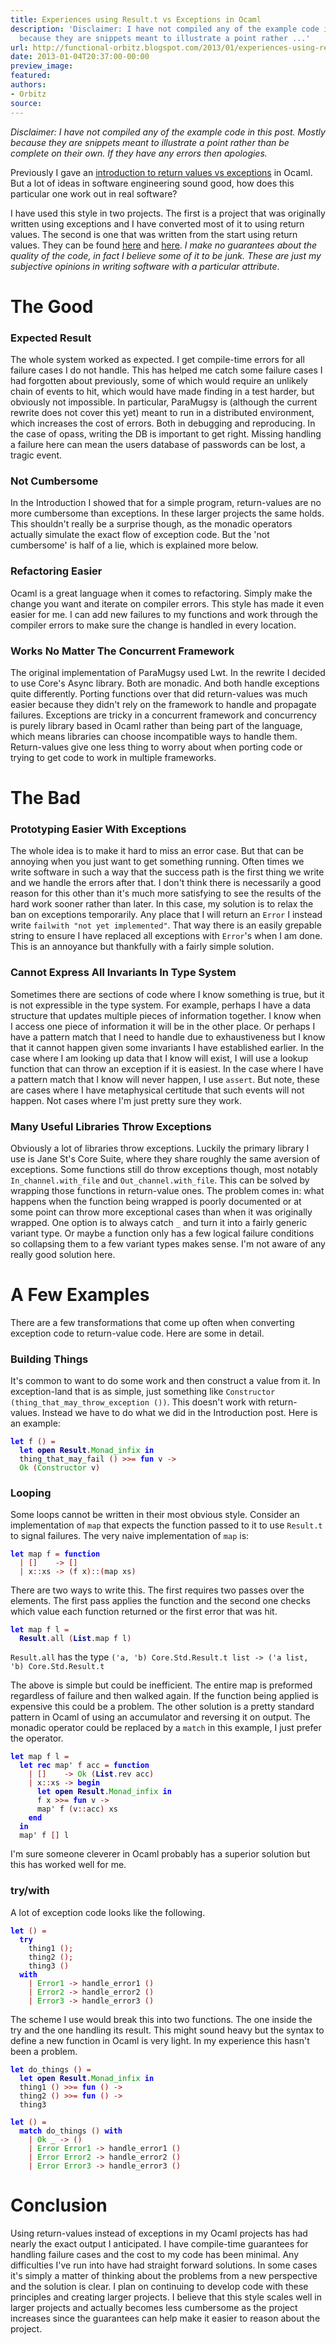 ```yaml
---
title: Experiences using Result.t vs Exceptions in Ocaml
description: 'Disclaimer: I have not compiled any of the example code in this post.  Mostly
  because they are snippets meant to illustrate a point rather ...'
url: http://functional-orbitz.blogspot.com/2013/01/experiences-using-resultt-vs-exceptions.html
date: 2013-01-04T20:37:00-00:00
preview_image:
featured:
authors:
- Orbitz
source:
---
```


<p>
<i>Disclaimer: I have not compiled any of the example code in this post.  Mostly because they are snippets meant to illustrate a point rather than be complete on their own.  If they have any errors then apologies.</i>
</p>

<p>
Previously I gave an <a href="http://functional-orbitz.blogspot.se/2013/01/introduction-to-resultt-vs-exceptions.html">introduction to return values vs exceptions</a> in Ocaml.  But a lot of ideas in software engineering sound good, how does this particular one work out in real software?
</p>

<p>
I have used this style in two projects.  The first is a project that was originally written using exceptions and I have converted most of it to using return values.  The second is one that was written from the start using return values.  They can be found <a href="http://code.google.com/p/para-mugsy/ - [500 Internal Server Error]">here</a> and <a href="https://github.com/orbitz/opass">here</a>.  <i>I make no guarantees about the quality of the code, in fact I believe some of it to be junk.  These are just my subjective opinions in writing software with a particular attribute</i>.
</p>

<h1>The Good</h1>
<h3>Expected Result</h3>
<p>
The whole system worked as expected.  I get compile-time errors for all failure cases I do not handle.  This has helped me catch some failure cases I had forgotten about previously, some of which would require an unlikely chain of events to hit, which would have made finding in a test harder, but obviously not impossible.  In particular, ParaMugsy is (although the current rewrite does not cover this yet) meant to run in a distributed environment, which increases the cost of errors.  Both in debugging and reproducing.  In the case of opass, writing the DB is important to get right. Missing handling a failure here can mean the users database of passwords can be lost, a tragic event.
</p>

<h3>Not Cumbersome</h3>
<p>
In the Introduction I showed that for a simple program, return-values are no more cumbersome than exceptions.  In these larger projects the same holds. This shouldn't really be a surprise though, as the monadic operators actually simulate the exact flow of exception code.  But the 'not cumbersome' is half of a lie, which is explained more below.
</p>

<h3>Refactoring Easier</h3>
<p>
Ocaml is a great language when it comes to refactoring.  Simply make the change you want and iterate on compiler errors.  This style has made it even easier for me.  I can add new failures to my functions and work through the compiler errors to make sure the change is handled in every location.
</p>

<h3>Works No Matter The Concurrent Framework</h3>
<p>
The original implementation of ParaMugsy used Lwt.  In the rewrite I decided to use Core's Async library.  Both are monadic.  And both handle exceptions quite differently.  Porting functions over that did return-values was much easier because they didn't rely on the framework to handle and propagate failures.  Exceptions are tricky in a concurrent framework and concurrency is purely library based in Ocaml rather than being part of the language, which means libraries can choose incompatible ways to handle them.  Return-values give one less thing to worry about when porting code or trying to get code to work in multiple frameworks.
</p>

<h1>The Bad</h1>
<h3>Prototyping Easier With Exceptions</h3>
<p>
The whole idea is to make it hard to miss an error case.  But that can be annoying when you just want to get something running.  Often times we write software in such a way that the success path is the first thing we write and we handle the errors after that.  I don't think there is necessarily a good reason for this other than it's much more satisfying to see the results of the hard work sooner rather than later.  In this case, my solution is to relax the ban on exceptions temporarily.  Any place that I will return an <code>Error</code> I instead write <code>failwith &quot;not yet implemented&quot;</code>.  That way there is an easily grepable string to ensure I have replaced all exceptions with <code>Error</code>'s when I am done.  This is an annoyance but thankfully with a fairly simple solution.
</p>

<h3>Cannot Express All Invariants In Type System</h3>
<p>
Sometimes there are sections of code where I know something is true, but it is not expressible in the type system.  For example, perhaps I have a data structure that updates multiple pieces of information together.  I know when I access one piece of information it will be in the other place.  Or perhaps I have a pattern match that I need to handle due to exhaustiveness but I know that it cannot happen given some invariants I have established earlier.  In the case where I am looking up data that I know will exist, I will use a lookup function that can throw an exception if it is easiest.  In the case where I have a pattern match that I know will never happen, I use <code>assert</code>.  But note, these are cases where I have metaphysical certitude that such events will not happen.  Not cases where I'm just pretty sure they work.
</p>

<h3>Many Useful Libraries Throw Exceptions</h3>
<p>
Obviously a lot of libraries throw exceptions.  Luckily the primary library I use is Jane St's Core Suite, where they share roughly the same aversion of exceptions.  Some functions still do throw exceptions though, most notably <code>In_channel.with_file</code> and <code>Out_channel.with_file</code>.  This can be solved by wrapping those functions in return-value ones.  The problem comes in: what happens when the function being wrapped is poorly documented or at some point can throw more exceptional cases than when it was originally wrapped.  One option is to always catch <code>_</code> and turn it into a fairly generic variant type.  Or maybe a function only has a few logical failure conditions so collapsing them to a few variant types makes sense.  I'm not aware of any really good solution here.
</p>

<h1>A Few Examples</h1>
<p>
There are a few transformations that come up often when converting exception code to return-value code.  Here are some in detail.
</p>

<h3>Building Things</h3>
<p>
It's common to want to do some work and then construct a value from it.  In exception-land that is as simple, just something like <code>Constructor (thing_that_may_throw_exception ())</code>.  This doesn't work with return-values.  Instead we have to do what we did in the Introduction post.  Here is an example:
</p>

<pre><code><b><font color="#0000FF">let</font></b> f <font color="#990000">()</font> <font color="#990000">=</font>
  <b><font color="#0000FF">let</font></b> <b><font color="#000080">open</font></b> <b><font color="#000080">Result</font></b><font color="#990000">.</font><font color="#009900">Monad_infix</font> <b><font color="#0000FF">in</font></b>
  thing_that_may_fail <font color="#990000">()</font> <font color="#990000">&gt;&gt;=</font> <b><font color="#0000FF">fun</font></b> v <font color="#990000">-&gt;</font>
  <font color="#009900">Ok</font> <font color="#990000">(</font><font color="#009900">Constructor</font> v<font color="#990000">)</font>
</code></pre>

<h3>Looping</h3>
<p>
Some loops cannot be written in their most obvious style.  Consider an implementation of <code>map</code> that expects the function passed to it to use <code>Result.t</code> to signal failures.  The very naive implementation of <code>map</code> is:
</p>

<pre><code><b><font color="#0000FF">let</font></b> map f <font color="#990000">=</font> <b><font color="#0000FF">function</font></b>
  <font color="#990000">|</font> <font color="#990000">[]</font>    <font color="#990000">-&gt;</font> <font color="#990000">[]</font>
  <font color="#990000">|</font> x<font color="#990000">::</font>xs <font color="#990000">-&gt;</font> <font color="#990000">(</font>f x<font color="#990000">)::(</font>map xs<font color="#990000">)</font>
</code></pre>

<p>
There are two ways to write this.  The first requires two passes over the elements.  The first pass applies the function and the second one checks which value each function returned or the first error that was hit.
</p>

<pre><code><b><font color="#0000FF">let</font></b> map f l <font color="#990000">=</font>
  <b><font color="#000080">Result</font></b><font color="#990000">.</font>all <font color="#990000">(</font><b><font color="#000080">List</font></b><font color="#990000">.</font>map f l<font color="#990000">)</font>
</code></pre>

<p>
<code>Result.all</code> has the type <code>('a, 'b) Core.Std.Result.t list -&gt; ('a list, 'b) Core.Std.Result.t</code>
</p>

<p>
The above is simple but could be inefficient. The entire map is preformed regardless of failure and then walked again.  If the function being applied is expensive this could be a problem.  The other solution is a pretty standard pattern in Ocaml of using an accumulator and reversing it on output.  The monadic operator could be replaced by a <code>match</code> in this example, I just prefer the operator.
</p>

<pre><code><b><font color="#0000FF">let</font></b> map f l <font color="#990000">=</font>
  <b><font color="#0000FF">let</font></b> <b><font color="#0000FF">rec</font></b> map' f acc <font color="#990000">=</font> <b><font color="#0000FF">function</font></b>
    <font color="#990000">|</font> <font color="#990000">[]</font>    <font color="#990000">-&gt;</font> <font color="#009900">Ok</font> <font color="#990000">(</font><b><font color="#000080">List</font></b><font color="#990000">.</font>rev acc<font color="#990000">)</font>
    <font color="#990000">|</font> x<font color="#990000">::</font>xs <font color="#990000">-&gt;</font> <b><font color="#0000FF">begin</font></b>
      <b><font color="#0000FF">let</font></b> <b><font color="#000080">open</font></b> <b><font color="#000080">Result</font></b><font color="#990000">.</font><font color="#009900">Monad_infix</font> <b><font color="#0000FF">in</font></b>
      f x <font color="#990000">&gt;&gt;=</font> <b><font color="#0000FF">fun</font></b> v <font color="#990000">-&gt;</font>
      map' f <font color="#990000">(</font>v<font color="#990000">::</font>acc<font color="#990000">)</font> xs
    <b><font color="#0000FF">end</font></b>
  <b><font color="#0000FF">in</font></b>
  map' f <font color="#990000">[]</font> l
</code></pre>

<p>
I'm sure someone cleverer in Ocaml probably has a superior solution but this has worked well for me.
</p>

<h3>try/with</h3>
<p>
A lot of exception code looks like the following.
</p>

<pre><code><b><font color="#0000FF">let</font></b> <font color="#990000">()</font> <font color="#990000">=</font>
  <b><font color="#0000FF">try</font></b>
    thing1 <font color="#990000">();</font>
    thing2 <font color="#990000">();</font>
    thing3 <font color="#990000">()</font>
  <b><font color="#0000FF">with</font></b>
    <font color="#990000">|</font> <font color="#009900">Error1</font> <font color="#990000">-&gt;</font> handle_error1 <font color="#990000">()</font>
    <font color="#990000">|</font> <font color="#009900">Error2</font> <font color="#990000">-&gt;</font> handle_error2 <font color="#990000">()</font>
    <font color="#990000">|</font> <font color="#009900">Error3</font> <font color="#990000">-&gt;</font> handle_error3 <font color="#990000">()</font>
</code></pre>

<p>
The scheme I use would break this into two functions.  The one inside the try and the one handling its result.  This might sound heavy but the syntax to define a new function in Ocaml is very light.  In my experience this hasn't been a problem.
</p>

<pre><code><b><font color="#0000FF">let</font></b> do_things <font color="#990000">()</font> <font color="#990000">=</font>
  <b><font color="#0000FF">let</font></b> <b><font color="#000080">open</font></b> <b><font color="#000080">Result</font></b><font color="#990000">.</font><font color="#009900">Monad_infix</font> <b><font color="#0000FF">in</font></b>
  thing1 <font color="#990000">()</font> <font color="#990000">&gt;&gt;=</font> <b><font color="#0000FF">fun</font></b> <font color="#990000">()</font> <font color="#990000">-&gt;</font>
  thing2 <font color="#990000">()</font> <font color="#990000">&gt;&gt;=</font> <b><font color="#0000FF">fun</font></b> <font color="#990000">()</font> <font color="#990000">-&gt;</font>
  thing3

<b><font color="#0000FF">let</font></b> <font color="#990000">()</font> <font color="#990000">=</font>
  <b><font color="#0000FF">match</font></b> do_things <font color="#990000">()</font> <b><font color="#0000FF">with</font></b>
    <font color="#990000">|</font> <font color="#009900">Ok</font> _ <font color="#990000">-&gt;</font> <font color="#990000">()</font>
    <font color="#990000">|</font> <font color="#009900">Error</font> <font color="#009900">Error1</font> <font color="#990000">-&gt;</font> handle_error1 <font color="#990000">()</font>
    <font color="#990000">|</font> <font color="#009900">Error</font> <font color="#009900">Error2</font> <font color="#990000">-&gt;</font> handle_error2 <font color="#990000">()</font>
    <font color="#990000">|</font> <font color="#009900">Error</font> <font color="#009900">Error3</font> <font color="#990000">-&gt;</font> handle_error3 <font color="#990000">()</font>
</code></pre>

<h1>Conclusion</h1>
<p>
Using return-values instead of exceptions in my Ocaml projects has had nearly the exact output I anticipated.  I have compile-time guarantees for handling failure cases and the cost to my code has been minimal.  Any difficulties I've run into have had straight forward solutions.  In some cases it's simply a matter of thinking about the problems from a new perspective and the solution is clear.  I plan on continuing to develop code with these principles and creating larger projects.  I believe that this style scales well in larger projects and actually becomes less cumbersome as the project increases since the guarantees can help make it easier to reason about the project.
</p>
